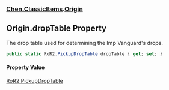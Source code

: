
### [Chen.ClassicItems](./Chen-ClassicItems 'Chen.ClassicItems').[Origin](./Chen-ClassicItems-Origin 'Chen.ClassicItems.Origin')

## Origin.dropTable Property
The drop table used for determining the Imp Vanguard's drops.  
```csharp
public static RoR2.PickupDropTable dropTable { get; set; }
```

#### Property Value
[RoR2.PickupDropTable](https://docs.microsoft.com/en-us/dotnet/api/RoR2.PickupDropTable 'RoR2.PickupDropTable')  
